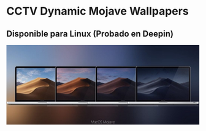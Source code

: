 # CCTV Dynamic Mojave Wallpapers
 
## Disponible para Linux (Probado en Deepin)

![CCTVDMW](https://raw.githubusercontent.com/soycamiloypunto/cctv_dynamic_mojave/master/banner.png)



